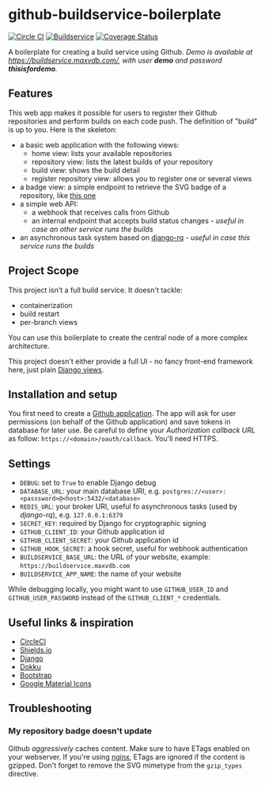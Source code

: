 # github-buildservice-boilerplate

[![Circle CI](https://circleci.com/gh/m-vdb/github-buildservice-boilerplate.svg?style=shield&circle-token=005fe273ea45c0f445bddbf53f2f90594dcfce91)](https://circleci.com/gh/m-vdb/github-buildservice-boilerplate)
[![Buildservice](https://buildservice.maxvdb.com/badge/m-vdb/github-buildservice-boilerplate.svg)](https://buildservice.maxvdb.com/repositories/m-vdb/github-buildservice-boilerplate)
[![Coverage Status](https://coveralls.io/repos/github/m-vdb/github-buildservice-boilerplate/badge.svg?branch=master)](https://coveralls.io/github/m-vdb/github-buildservice-boilerplate?branch=master)

A boilerplate for creating a build service using Github.
*Demo is available at https://buildservice.maxvdb.com/, with user **demo** and password **thisisfordemo**.*


## Features

This web app makes it possible for users to register their Github repositories and perform builds on each
code push. The definition of "build" is up to you. Here is the skeleton:

- a basic web application with the following views:
  - home view: lists your available repositories
  - repository view: lists the latest builds of your repository
  - build view: shows the build detail
  - register repository view: allows you to register one or several views
- a badge view: a simple endpoint to retrieve the SVG badge of a repository, like [this one](https://buildservice.maxvdb.com/badge/m-vdb/github-buildservice-boilerplate.svg)
- a simple web API:
  - a webhook that receives calls from Github
  - an internal endpoint that accepts build status changes - *useful in case an other service runs the builds*
- an asynchronous task system based on [django-rq](https://github.com/ui/django-rq) - *useful in case this service runs the builds*

## Project Scope

This project isn't a full build service. It doesn't tackle:
- containerization
- build restart
- per-branch views

You can use this boilerplate to create the central node of a more complex architecture.

This project doesn't either provide a full UI - no fancy front-end framework here, just plain [Django views](https://docs.djangoproject.com/en/1.9/topics/http/views/).

## Installation and setup

You first need to create a [Github application](https://github.com/settings/applications/new). The app will ask for user permissions (on behalf of the Github application) and save tokens in database for later use. Be careful to define your _Authorization callback URL_ as follow: `https://<domain>/oauth/callback`. You'll need HTTPS.

## Settings

- `DEBUG`: set to `True` to enable Django debug
- `DATABASE_URL`: your main database URI, e.g. `postgres://<user>:<passsword>@<host>:5432/<database>`
- `REDIS_URL`: your broker URI, useful fo asynchronous tasks (used by _django-rq_), e.g. `127.0.0.1:6379`
- `SECRET_KEY`: required by Django for cryptographic signing
- `GITHUB_CLIENT_ID`: your Github application id
- `GITHUB_CLIENT_SECRET`: your Github application id
- `GITHUB_HOOK_SECRET`: a hook secret, useful for webhook authentication
- `BUILDSERVICE_BASE_URL`: the URL of your website, example: `https://buildservice.maxvdb.com`
- `BUILDSERVICE_APP_NAME`: the name of your website

While debugging locally, you might want to use `GITHUB_USER_ID` and `GITHUB_USER_PASSWORD` instead of the
`GITHUB_CLIENT_*` credentials.

## Useful links & inspiration

- [CircleCI](https://circleci.com/)
- [Shields.io](http://shields.io/)
- [Django](https://docs.djangoproject.com/en/1.9/)
- [Dokku](http://dokku.viewdocs.io/dokku/)
- [Bootstrap](http://getbootstrap.com/)
- [Google Material Icons](https://design.google.com/icons/)


## Troubleshooting

### My repository badge doesn't update

Github _aggressively_ caches content. Make sure to have ETags enabled on your webserver.
If you're using [nginx](https://www.nginx.com/), ETags are ignored if the content is gzipped. Don't forget to remove the SVG mimetype from the `gzip_types` directive.
